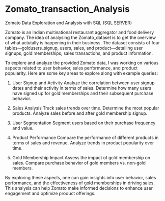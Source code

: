 # Zomato_transaction_Analysis

Zomato Data Exploration and Analysis with SQL (SQL SERVER)

Zomato is an Indian multinational restaurant aggregator and food delivery company. The idea of analysing the Zomato_dataset is to get the overview of what actutally is happening in their business. The dataset consists of four tables—goldusers_signup, users, sales, and product—detailing user signups, gold memberships, sales transactions, and product information.

To explore and analyze the provided Zomato data, I was working on various aspects related to user behavior, sales performance, and product popularity. Here are some key areas to explore along with example queries:

1. User Signup and Activity
Analyze the correlation between user signup dates and their activity in terms of sales.
Determine how many users have signed up for gold memberships and their subsequent purchase behavior.

2. Sales Analysis
Track sales trends over time.
Determine the most popular products.
Analyze sales before and after gold membership signup.

3. User Segmentation
Segment users based on their purchase frequency and value.

4. Product Performance
Compare the performance of different products in terms of sales and revenue.
Analyze trends in product popularity over time.

5. Gold Membership Impact
Assess the impact of gold membership on sales.
Compare purchase behavior of gold members vs. non-gold members.

By exploring these aspects, one can gain insights into user behavior, sales performance, and the effectiveness of gold memberships in driving sales. This analysis can help Zomato make informed decisions to enhance user engagement and optimize product offerings.

